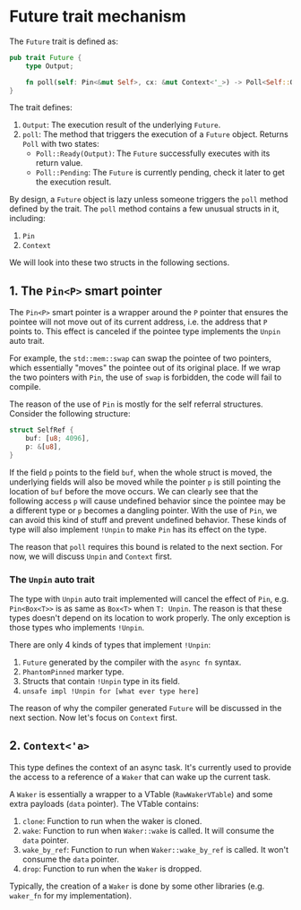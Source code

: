 # Future trait mechanism

The `Future` trait is defined as:

```rust
pub trait Future {
    type Output;

    fn poll(self: Pin<&mut Self>, cx: &mut Context<'_>) -> Poll<Self::Output>;
}
```

The trait defines:

1. `Output`: The execution result of the underlying `Future`.
2. `poll`: The method that triggers the execution of a `Future` object. Returns `Poll` with two states:
   - `Poll::Ready(Output)`: The `Future` successfully executes with its return value.
   - `Poll::Pending`: The `Future` is currently pending, check it later to get the execution result.

By design, a `Future` object is lazy unless someone triggers the `poll` method defined
by the trait. The `poll` method contains a few unusual structs in it, including:

1. `Pin`
2. `Context`

We will look into these two structs in the following sections.

## 1. The `Pin<P>` smart pointer

The `Pin<P>` smart pointer is a wrapper around the `P` pointer that ensures the pointee
will not move out of its current address, i.e. the address that `P` points to. This effect is
canceled if the pointee type implements the `Unpin` auto trait.

For example, the `std::mem::swap` can swap the pointee of two pointers, which essentially "moves"
the pointee out of its original place. If we wrap the two pointers with `Pin`, the use of `swap`
is forbidden, the code will fail to compile.

The reason of the use of `Pin` is mostly for the self referral structures.
Consider the following structure:

```rust
struct SelfRef {
    buf: [u8; 4096],
    p: &[u8],
}
```

If the field `p` points to the field `buf`, when the whole struct is moved, the underlying fields will also be moved
while the pointer `p` is still pointing the location of `buf` before the move occurs. We can clearly see that
the following access `p` will cause undefined behavior since the pointee may be a different type or `p` becomes
a dangling pointer. With the use of `Pin`, we can avoid this kind of stuff and prevent undefined behavior.
These kinds of type will also implement `!Unpin` to make `Pin` has its effect on the type.

The reason that `poll` requires this bound is related to the next section. For now, we will discuss `Unpin` and `Context` first.

### The `Unpin` auto trait

The type with `Unpin` auto trait implemented will cancel the effect of `Pin`, e.g. `Pin<Box<T>>` is as same as `Box<T>` when `T: Unpin`.
The reason is that these types doesn't depend on its location to work properly. The only exception is those types who implements `!Unpin`.

There are only 4 kinds of types that implement `!Unpin`:

1. `Future` generated by the compiler with the `async fn` syntax.
2. `PhantomPinned` marker type.
3. Structs that contain `!Unpin` type in its field.
4. `unsafe impl !Unpin for [what ever type here]`

The reason of why the compiler generated `Future` will be discussed in the next section. Now let's focus on `Context` first.

## 2. `Context<'a>`

This type defines the context of an async task. It's currently used to provide the access to a reference of a `Waker` that can wake
up the current task.

A `Waker` is essentially a wrapper to a VTable (`RawWakerVTable`) and some extra payloads (`data` pointer). The VTable contains:

1. `clone`: Function to run when the waker is cloned.
2. `wake`: Function to run when `Waker::wake` is called. It will consume the `data` pointer.
3. `wake_by_ref`: Function to run when `Waker::wake_by_ref` is called. It won't consume the `data` pointer.
4. `drop`: Function to run when the `Waker` is dropped.

Typically, the creation of a `Waker` is done by some other libraries (e.g. `waker_fn` for my implementation).

<!-- The `Waker`s' management will be discussed in [Waker handling](../fth/waker_handling.md) -->
